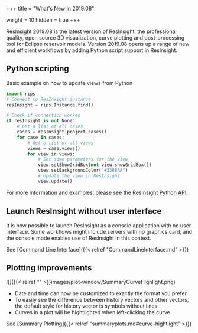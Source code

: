 +++
title = "What's New in 2019.08"

weight = 10
hidden = true
+++

ResInsight 2019.08 is the latest version of ResInsight, the professional quality, open source 3D visualization, curve plotting and post-processing tool for Eclipse reservoir models. Version 2019.08 opens up a range of new and efficient workflows by adding Python script support in ResInsight.

## Python scripting

Basic example on how to update views from Python

```python
import rips
# Connect to ResInsight instance
resInsight = rips.Instance.find()

# Check if connection worked
if resInsight is not None:
    # Get a list of all cases
    cases = resInsight.project.cases()
    for case in cases:
        # Get a list of all views
        views = case.views()
        for view in views:
            # Set some parameters for the view
            view.setShowGridBox(not view.showGridBox())
            view.setBackgroundColor("#3388AA")            
            # Update the view in ResInsight
            view.update()
```

For more information and examples, please see the [ResInsight Python API](https://api.resinsight.org).


## Launch ResInsight without user interface

It is now possible to launch ResInsight as a console application with no user interface. Some workflows might include servers with no graphics card, and the console mode enables use of ResInsight in this context.

See [Command Line Interface]({{< relref "CommandLineInterface.md" >}})

## Plotting improvements

![]({{< relref "" >}}images/plot-window/SummaryCurveHighlight.png)

- Date and time can now be customized to exactly the format you prefer
- To easily see the difference between history vectors and other vectors, the default style for history vector is symbols without lines
- Curves in a plot will be hightlighted when left-clicking the curve

See [Summary Plotting]({{< relref "summaryplots.md#curve-hightlight" >}})

